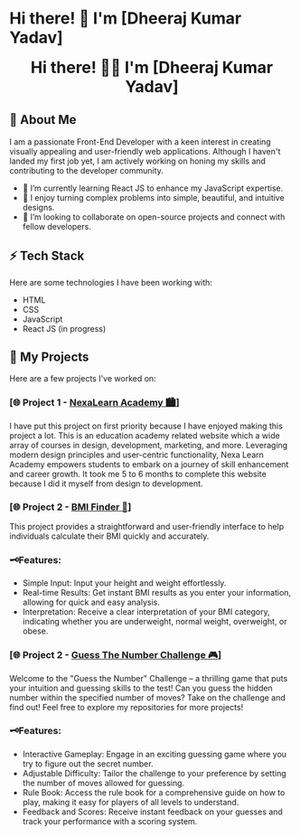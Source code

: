 # Hi there! 👋 I'm [Dheeraj Kumar Yadav]
<h1 style="text-align: center; margin: 0 auto;">Hi there! 👋🏻 I'm [Dheeraj Kumar Yadav]</h1>

## 🚀 About Me
I am a passionate Front-End Developer with a keen interest in creating visually appealing and user-friendly web applications. Although I haven't landed my first job yet, I am actively working on honing my skills and contributing to the developer community.

- 🔭 I’m currently learning React JS to enhance my JavaScript expertise.
- 🌱 I enjoy turning complex problems into simple, beautiful, and intuitive designs.
- 👯 I’m looking to collaborate on open-source projects and connect with fellow developers.

## ⚡ Tech Stack
Here are some technologies I have been working with:

- HTML
- CSS
- JavaScript
- React JS (in progress)

## 📂 My Projects
Here are a few projects I've worked on:

### [🌐 Project 1 - [NexaLearn Academy 🏙](https://nexa-learn.netlify.app/)]
I have put this project on first priority because I have enjoyed making this project a lot. This is an education academy related website which a wide array of courses in design, development, marketing, and more. Leveraging modern design principles and user-centric functionality, Nexa Learn Academy empowers students to embark on a journey of skill enhancement and career growth. It took me 5 to 6 months to complete this website because I did it myself from design to development.

### [🌐 Project 2 - [BMI Finder 📐](https://find-bmi.netlify.app/)]
This project provides a straightforward and user-friendly interface to help individuals calculate their BMI quickly and accurately.

### 🗝Features:
- Simple Input: Input your height and weight effortlessly.
- Real-time Results: Get instant BMI results as you enter your information, allowing for quick and easy analysis.
- Interpretation: Receive a clear interpretation of your BMI category, indicating whether you are underweight, normal weight, overweight, or obese.

### [🌐 Project 2 - [Guess The Number Challenge 🎮](https://number-guessing-challenge.netlify.app/)]
Welcome to the "Guess the Number" Challenge – a thrilling game that puts your intuition and guessing skills to the test! Can you guess the hidden number within the specified number of moves? Take on the challenge and find out!
Feel free to explore my repositories for more projects!

### 🗝Features:
- Interactive Gameplay: Engage in an exciting guessing game where you try to figure out the secret number.
- Adjustable Difficulty: Tailor the challenge to your preference by setting the number of moves allowed for guessing.
- Rule Book: Access the rule book for a comprehensive guide on how to play, making it easy for players of all levels to understand.
- Feedback and Scores: Receive instant feedback on your guesses and track your performance with a scoring system.

<!---
Design-With-Dheeraj/Design-With-Dheeraj is a ✨ special ✨ repository because its `README.md` (this file) appears on your GitHub profile.
You can click the Preview link to take a look at your changes.
--->
